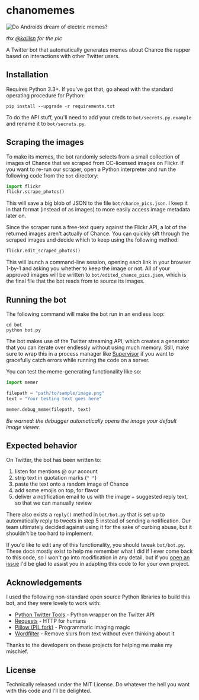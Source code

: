 # chanomemes
![Do Androids dream of electric memes?](https://cloud.githubusercontent.com/assets/473542/24084419/69dc069e-0cc0-11e7-9c31-dbe037ea39b2.jpg)

*thx [@kalilsn](https://github.com/kalilsn) for the pic*

A Twitter bot that automatically generates memes about Chance the rapper based on interactions with other Twitter users.

## Installation

Requires Python 3.3+. If you've got that, go ahead with the standard operating procedure for Python:

```console
pip install --upgrade -r requirements.txt
```

To do the API stuff, you'll need to add your creds to `bot/secrets.py.example` and rename it to `bot/secrets.py`.

## Scraping the images

To make its memes, the bot randomly selects from a small collection of images of Chance that we scraped from CC-licensed images on Flickr. If you want to re-run our scraper, open a Python interpreter and run the following code from the `bot` directory:

```python
import flickr
flickr.scrape_photos()
```

This will save a big blob of JSON to the file `bot/chance_pics.json`. I keep it in that format (instead of as images) to more easily access image metadata later on.

Since the scraper runs a free-text query against the Flickr API, a lot of the returned images aren't actually of Chance. You can quickly sift through the scraped images and decide which to keep using the following method:

```python
flickr.edit_scraped_photos()
```

This will launch a command-line session, opening each link in your browser 1-by-1 and asking you whether to keep the image or not. All of your approved images will be written to `bot/edited_chance_pics.json`, which is the final file that the bot reads from to source its images.

## Running the bot

The following command will make the bot run in an endless loop:

```console
cd bot
python bot.py
```

The bot makes use of the Twitter streaming API, which creates a generator that you can iterate over endlessly without using much memory. Still, make sure to wrap this in a process manager like [Supervisor](http://supervisord.org/) if you want to gracefully catch errors while running the code on a server.

You can test the meme-generating functionality like so:

```python
import memer

filepath = "path/to/sample/image.png"
text = "Your testing text goes here"

memer.debug_meme(filepath, text)
```

*Be warned: the debugger automatically opens the image your default image viewer.*

## Expected behavior

On Twitter, the bot has been written to:

1. listen for mentions @ our account
2. strip text in quotation marks (`" "`)
3. paste the text onto a random image of Chance
4. add some emojis on top, for flavor
5. deliver a notification email to us with the image + suggested reply text, so that we can manually review

There also exists a `reply()` method in `bot/bot.py` that is set up to automatically reply to tweets in step 5 instead of sending a notification. Our team ultimately decided against using it for the sake of curbing abuse, but it shouldn't be too hard to implement. 

If you'd like to edit any of this functionality, you should tweak `bot/bot.py`. These docs mostly exist to help me remember what I did if I ever come back to this code, so I won't go into modification in any detail, but if you [open an issue](https://github.com/jeancochrane/chanomemes/issues) I'd be glad to assist you in adapting this code to for your own project.

## Acknowledgements

I used the following non-standard open source Python libraries to build this bot, and they were lovely to work with:

- [Python Twitter Tools](https://github.com/sixohsix/twitter) - Python wrapper on the Twitter API
- [Requests](http://docs.python-requests.org/en/master/) - HTTP for humans
- [Pillow (PIL fork)](https://github.com/python-pillow/Pillow) - Programmatic imaging magic
- [Wordfilter](https://github.com/dariusk/wordfilter) - Remove slurs from text without even thinking about it

Thanks to the developers on these projects for helping me make my mischief.

## License

Technically released under the MIT License. Do whatever the hell you want with this code and I'll be delighted.
